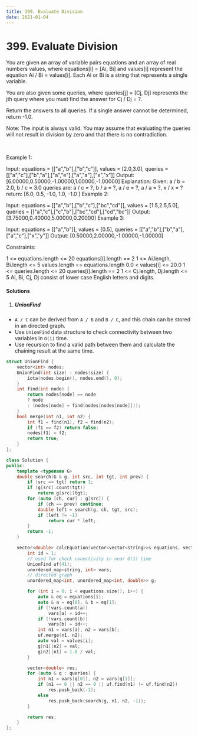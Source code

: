```yaml
---
title: 399. Evaluate Division
date: 2021-01-04
---
```



# 399. Evaluate Division

You are given an array of variable pairs equations and an array of real numbers values, where equations[i] = [Ai, Bi] and values[i] represent the equation Ai / Bi = values[i]. Each Ai or Bi is a string that represents a single variable.

You are also given some queries, where queries[j] = [Cj, Dj] represents the jth query where you must find the answer for Cj / Dj = ?.

Return the answers to all queries. If a single answer cannot be determined, return -1.0.

Note: The input is always valid. You may assume that evaluating the queries will not result in division by zero and that there is no contradiction.

 

Example 1:

Input: equations = [["a","b"],["b","c"]], values = [2.0,3.0], queries = [["a","c"],["b","a"],["a","e"],["a","a"],["x","x"]]
Output: [6.00000,0.50000,-1.00000,1.00000,-1.00000]
Explanation: 
Given: a / b = 2.0, b / c = 3.0
queries are: a / c = ?, b / a = ?, a / e = ?, a / a = ?, x / x = ?
return: [6.0, 0.5, -1.0, 1.0, -1.0 ]
Example 2:

Input: equations = [["a","b"],["b","c"],["bc","cd"]], values = [1.5,2.5,5.0], queries = [["a","c"],["c","b"],["bc","cd"],["cd","bc"]]
Output: [3.75000,0.40000,5.00000,0.20000]
Example 3:

Input: equations = [["a","b"]], values = [0.5], queries = [["a","b"],["b","a"],["a","c"],["x","y"]]
Output: [0.50000,2.00000,-1.00000,-1.00000]
 

Constraints:

1 <= equations.length <= 20
equations[i].length == 2
1 <= Ai.length, Bi.length <= 5
values.length == equations.length
0.0 < values[i] <= 20.0
1 <= queries.length <= 20
queries[i].length == 2
1 <= Cj.length, Dj.length <= 5
Ai, Bi, Cj, Dj consist of lower case English letters and digits.

#### Solutions

1. ##### UnionFind

- `A / C` can be derived from `A / B` and `B / C`, and this chain can be stored in an directed graph.
- Use `UnionFind` data structure to check connectivity between two variables in `O(1)` time.
- Use recursion to find a valid path between them and calculate the chaining result at the same time.


```c++
struct UnionFind {
    vector<int> nodes;
    UnionFind(int size) : nodes(size) {
        iota(nodes.begin(), nodes.end(), 0);
    }
    int find(int node) {
        return nodes[node] == node 
        ? node 
        : (nodes[node] = find(nodes[nodes[node]]));
    }
    bool merge(int n1, int n2) {
        int f1 = find(n1), f2 = find(n2);
        if (f1 == f2) return false;
        nodes[f1] = f2;
        return true;
    }
};

class Solution {
public:
    template <typename G>
    double search(G & g, int src, int tgt, int prev) {
        if (src == tgt) return 1;
        if (g[src].count(tgt))
            return g[src][tgt];
        for (auto [ch, cur] : g[src]) {
            if (ch == prev) continue;
            double left = search(g, ch, tgt, src);
            if (left != -1)
                return cur * left;
        }
        return -1;
    }

    vector<double> calcEquation(vector<vector<string>>& equations, vector<double>& values, vector<vector<string>>& queries) {
        int id = 1;
        // used for check conectivity in near O(1) time
        UnionFind uf(41);
        unordered_map<string, int> vars;
        // directed graph
        unordered_map<int, unordered_map<int, double>> g;

        for (int i = 0; i < equations.size(); i++) {
            auto & eq = equations[i];
            auto & a = eq[0], & b = eq[1];
            if (!vars.count(a))
                vars[a] = id++;
            if (!vars.count(b))
                vars[b] = id++;
            int n1 = vars[a], n2 = vars[b];
            uf.merge(n1, n2);
            auto val = values[i];
            g[n1][n2] = val;
            g[n2][n1] = 1.0 / val;
        }

        vector<double> res;
        for (auto & q : queries) {
            int n1 = vars[q[0]], n2 = vars[q[1]];
            if (n1 == 0 || n2 == 0 || uf.find(n1) != uf.find(n2))
                res.push_back(-1);
            else
                res.push_back(search(g, n1, n2, -1));
        }

        return res;
    }
};
```
